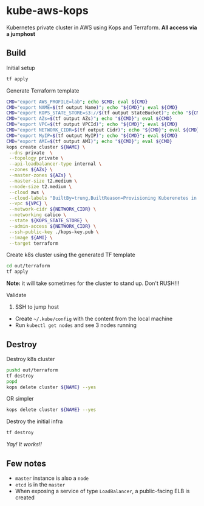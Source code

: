 # kube-aws-kops
Kubernetes private cluster in AWS using Kops and Terraform. **All access via a jumphost**

## Build

Initial setup
```bash
tf apply
```

Generate Terraform template
```bash
CMD="export AWS_PROFILE=lab"; echo $CMD; eval ${CMD}
CMD="export NAME=$(tf output Name)"; echo "${CMD}"; eval ${CMD}
CMD="export KOPS_STATE_STORE=s3://$(tf output StateBucket)"; echo "${CMD}"; eval ${CMD}
CMD="export AZs=$(tf output AZs)"; echo "${CMD}"; eval ${CMD}
CMD="export VPC=$(tf output VPCId)"; echo "${CMD}"; eval ${CMD}
CMD="export NETWORK_CIDR=$(tf output Cidr)"; echo "${CMD}"; eval ${CMD}
CMD="export MyIP=$(tf output MyIP)"; echo "${CMD}"; eval ${CMD}
CMD="export AMI=$(tf output AMI)"; echo "${CMD}"; eval ${CMD}
kops create cluster ${NAME} \
 --dns private  \
 --topology private \
 --api-loadbalancer-type internal \
 --zones ${AZs} \
 --master-zones ${AZs} \
 --master-size t2.medium \
 --node-size t2.medium \
 --cloud aws \
 --cloud-labels "BuiltBy=trung,BuiltReason=Provisioning Kuberenetes in AWS using Kops" \
 --vpc ${VPC} \
 --network-cidr ${NETWORK_CIDR} \
 --networking calico \
 --state ${KOPS_STATE_STORE} \
 --admin-access ${NETWORK_CIDR} \
 --ssh-public-key ./kops-key.pub \
 --image ${AMI} \
 --target terraform
```

Create k8s cluster using the generated TF template
```bash
cd out/terraform
tf apply
```

**Note:** it will take sometimes for the cluster to stand up. Don't RUSH!!!

Validate
1. SSH to jump host
+  Create `~/.kube/config` with the content from the local machine
+  Run `kubectl get nodes` and see 3 nodes running

## Destroy

Destroy k8s cluster
```bash
pushd out/terraform
tf destroy
popd
kops delete cluster ${NAME} --yes
```
OR simpler
```bash
kops delete cluster ${NAME} --yes
```

Destroy the initial infra
```bash
tf destroy
```

*Yay! It works!!*

## Few notes
* `master` instance is also a `node`
* `etcd` is in the `master`
* When exposing a service of type `LoadBalancer`, a public-facing ELB is created